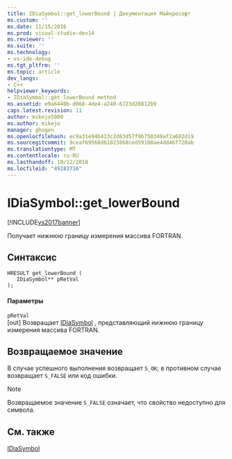 ```yaml
---
title: IDiaSymbol::get_lowerBound | Документация Майкрософт
ms.custom: ''
ms.date: 11/15/2016
ms.prod: visual-studio-dev14
ms.reviewer: ''
ms.suite: ''
ms.technology:
- vs-ide-debug
ms.tgt_pltfrm: ''
ms.topic: article
dev_langs:
- C++
helpviewer_keywords:
- IDiaSymbol::get_lowerBound method
ms.assetid: e9a6440b-d068-4de4-a240-6723d20812b9
caps.latest.revision: 11
author: mikejo5000
ms.author: mikejo
manager: ghogen
ms.openlocfilehash: ec9a31e94b413c2d83d57f9b750349af2a682d19
ms.sourcegitcommit: 9ceaf69568d61023868ced59108ae4dd46f720ab
ms.translationtype: MT
ms.contentlocale: ru-RU
ms.lasthandoff: 10/12/2018
ms.locfileid: "49283716"
---
```

# <a name="idiasymbolgetlowerbound"></a>IDiaSymbol::get_lowerBound
[!INCLUDE[vs2017banner](../../includes/vs2017banner.md)]

Получает нижнюю границу измерения массива FORTRAN.  
  
## <a name="syntax"></a>Синтаксис  
  
```cpp#  
HRESULT get_lowerBound (   
   IDiaSymbol** pRetVal  
);  
```  
  
#### <a name="parameters"></a>Параметры  
 `pRetVal`  
 [out] Возвращает [IDiaSymbol](../../debugger/debug-interface-access/idiasymbol.md) , представляющий нижнюю границу измерения массива FORTRAN.  
  
## <a name="return-value"></a>Возвращаемое значение  
 В случае успешного выполнения возвращает `S_OK`; в противном случае возвращает `S_FALSE` или код ошибки.  
  
> [!NOTE]
>  Возвращаемое значение `S_FALSE` означает, что свойство недоступно для символа.  
  
## <a name="see-also"></a>См. также  
 [IDiaSymbol](../../debugger/debug-interface-access/idiasymbol.md)



